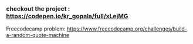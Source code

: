 ### checkout the project : https://codepen.io/kr_gopala/full/xLejMG

Freecodecamp problem: https://www.freecodecamp.org/challenges/build-a-random-quote-machine
